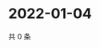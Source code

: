 # 2022-01-04

共 0 条

<!-- BEGIN WEIBO -->
<!-- 最后更新时间 Tue Jan 04 2022 13:05:44 GMT+0800 (China Standard Time) -->

<!-- END WEIBO -->
